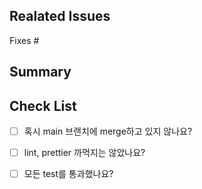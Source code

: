 

## Realated Issues

Fixes #

## Summary

## Check List

- [ ] 혹시 main 브랜치에 merge하고 있지 않나요?

- [ ] lint, prettier 까먹지는 않았나요?

- [ ] 모든 test를 통과했나요?